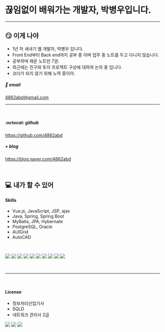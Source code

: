 # 끊임없이 배워가는 개발자, 박병우입니다.

<hr>

## :smirk: 이게 나야
- 1년 차 새내기 웹 개발자, 박병우 입니다.
- Front End부터 Back end까지 공부 중 이며 업무 중 노트를 두고 다니지 않습니다.
- 공부하며 채운 노트만 7권.
- 최근에는 친구와 토이 프로젝트 구상에 대하여 논의 중 입니다.
- 코더가 되지 않기 위해 노력 중이야.



##### :email: email
4862abd@gmail.com

<hr>
<br>

##### :octocat: github
https://github.com/4862abd

##### + blog
https://blog.naver.com/4862abd

<br>

## :computer: 내가 할 수 있어
#### Skills
- Vue.js, JavaScript, JSP, ajax
- Java, Spring, Spring Boot
- MyBatis, JPA, Hybernate
- PostgreSQL, Oracle
- AUIGrid
- AutoCAD

<br>

<img src="https://img.shields.io/badge/HTML5-F0F0F0?style=flat-square&logo=HTML5&logoColor=E34F26"/></a>
<img src="https://img.shields.io/badge/CSS3-F0F0F0?style=flat-square&logo=CSS3&logoColor=1572B6"/></a>
<img src="https://img.shields.io/badge/Vue.js-F0F0F0?style=flat-square&logo=Vue.js&logoColor=4FC08D"/></a>
<img src="https://img.shields.io/badge/JavaScript-F0F0F0?style=flat-square&logo=JavaScript&logoColor=lightgrey"/></a>
<img src="https://img.shields.io/badge/Java-F0F0F0?style=flat-square&logo=Java&logoColor=red"/></a>
<img src="https://img.shields.io/badge/Spring-F0F0F0?style=flat-square&logo=Spring&logoColor=6DB33F"/></a>
<img src="https://img.shields.io/badge/SpringBoot-F0F0F0?style=flat-square&logo=SpringBoot&logoColor=6DB33F"/></a>
<img src="https://img.shields.io/badge/Hibernate-F0F0F0?style=flat-square&logo=Hibernate&logoColor=59666C"/></a>
<img src="https://img.shields.io/badge/PostgreSQL-F0F0F0?style=flat-square&logo=PostgreSQL&logoColor=4169E1"/></a>
<img src="https://img.shields.io/badge/Oracle-F0F0F0?style=flat-square&logo=Oracle&logoColor=F80000"/></a>

<br>
<hr>
<br>

#### License
- 정보처리산업기사
- SQLD
- 네트워크 관리사 2급

<img src="https://img.shields.io/badge/정보처리산업기사-F0F0F0?style=flat-square"/></a>
<img src="https://img.shields.io/badge/SQLD-F0F0F0?style=flat-square"/></a>
<img src="https://img.shields.io/badge/네트워크 관리사-F0F0F0?style=flat-square"/></a>


<!--
**4862abd/4862abd** is a ✨ _special_ ✨ repository because its `README.md` (this file) appears on your GitHub profile.

Here are some ideas to get you started:

- 🔭 I’m currently working on ...
- 🌱 I’m currently learning ...
- 👯 I’m looking to collaborate on ...
- 🤔 I’m looking for help with ...
- 💬 Ask me about ...
- 📫 How to reach me: ...
- 😄 Pronouns: ...
- ⚡ Fun fact: ...
-->

